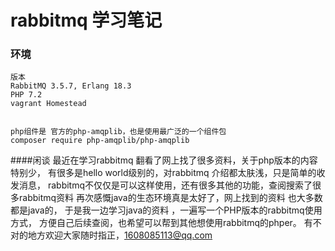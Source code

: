 # rabbitmq 学习笔记

### 环境
```
版本
RabbitMQ 3.5.7, Erlang 18.3
PHP 7.2
vagrant Homestead 


php组件是 官方的php-amqplib，也是使用最广泛的一个组件包
composer require php-amqplib/php-amqplib

```
####闲谈
最近在学习rabbitmq 翻看了网上找了很多资料，关于php版本的内容特别少，
有很多是hello world级别的，对rabbitmq 介绍都太肤浅，只是简单的收发消息，
rabbitmq不仅仅是可以这样使用，还有很多其他的功能，查阅搜索了很多rabbitmq资料
再次感慨java的生态环境真是太好了，网上找到的资料 也大多数都是java的，
于是我一边学习java的资料 ，一遍写一个PHP版本的rabbitmq使用方式，
方便自己后续查阅，也希望可以帮到其他想使用rabbitmq的phper。
有不对的地方欢迎大家随时指正，1608085113@qq.com
 

